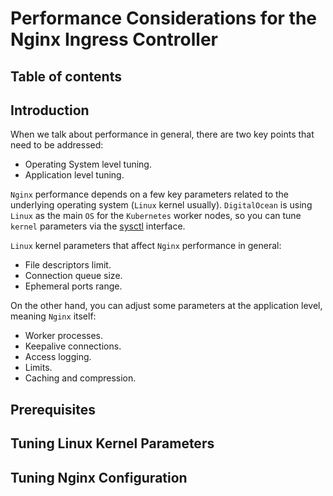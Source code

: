 # Performance Considerations for the Nginx Ingress Controller

## Table of contents

## Introduction

When we talk about performance in general, there are two key points that need to be addressed:

- Operating System level tuning.
- Application level tuning.

`Nginx` performance depends on a few key parameters related to the underlying operating system (`Linux` kernel usually). `DigitalOcean` is using `Linux` as the main `OS` for the `Kubernetes` worker nodes, so you can tune `kernel` parameters via the [sysctl](https://kubernetes.io/docs/tasks/administer-cluster/sysctl-cluster) interface.

`Linux` kernel parameters that affect `Nginx` performance in general:

- File descriptors limit.
- Connection queue size.
- Ephemeral ports range.

On the other hand, you can adjust some parameters at the application level, meaning `Nginx` itself:

- Worker processes.
- Keepalive connections.
- Access logging.
- Limits.
- Caching and compression.

## Prerequisites

## Tuning Linux Kernel Parameters

## Tuning Nginx Configuration
